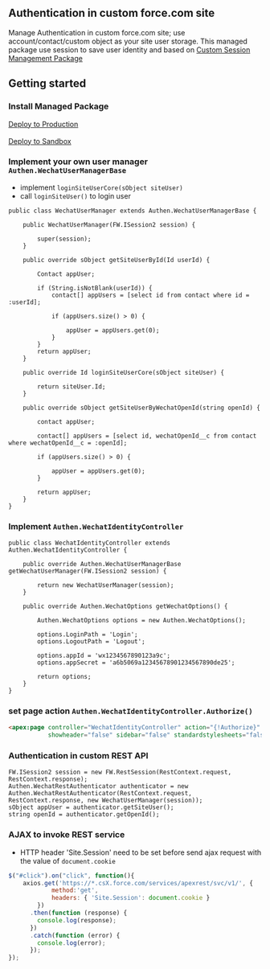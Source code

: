 ## Authentication in custom force.com site

Manage Authentication in custom force.com site; use account/contact/custom object as your site user storage.
This managed package use session to save user identity and based on <a href="https://github.com/sf-cn/Salesforce-Site-Session" target="_blank">Custom Session Management Package</a>

## Getting started

### Install Managed Package
<a href="https://login.salesforce.com/packaging/installPackage.apexp?p0=04t7F000000ZeWc" target="_blank">
  Deploy to Production
</a>
<br /><br />
<a href="https://test.salesforce.com/packaging/installPackage.apexp?p0=04t7F000000ZeWc" target="_blank">
  Deploy to Sandbox
</a>

### Implement your own user manager `Authen.WechatUserManagerBase`
* implement `loginSiteUserCore(sObject siteUser)`
* call `loginSiteUser()` to login user
```APEX
public class WechatUserManager extends Authen.WechatUserManagerBase {

	public WechatUserManager(FW.ISession2 session) {

		super(session);
	}

	public override sObject getSiteUserById(Id userId) {

		Contact appUser;

		if (String.isNotBlank(userId)) {
			contact[] appUsers = [select id from contact where id = :userId];

			if (appUsers.size() > 0) {

				appUser = appUsers.get(0);
			}
		}
		return appUser;
	}

	public override Id loginSiteUserCore(sObject siteUser) {

		return siteUser.Id;
	}

	public override sObject getSiteUserByWechatOpenId(string openId) {

		contact appUser;

		contact[] appUsers = [select id, wechatOpenId__c from contact where wechatOpenId__c = :openId];

		if (appUsers.size() > 0) {

			appUser = appUsers.get(0);
		}

		return appUser;
	}
}
```
### Implement `Authen.WechatIdentityController`
```APEX
public class WechatIdentityController extends Authen.WechatIdentityController {

	public override Authen.WechatUserManagerBase getWechatUserManager(FW.ISession2 session) {

		return new WechatUserManager(session);
	}

	public override Authen.WechatOptions getWechatOptions() {

		Authen.WechatOptions options = new Authen.WechatOptions();

		options.LoginPath = 'Login';
		options.LogoutPath = 'Logout';

		options.appId = 'wx1234567890123a9c';
		options.appSecret = 'a6b5069a12345678901234567890de25';

		return options;
	}
}
```
### set page action `Authen.WechatIdentityController.Authorize()`
```HTML
<apex:page controller="WechatIdentityController" action="{!Authorize}" doctype="html-5.0" applyhtmltag="false" applybodytag="false"
           showheader="false" sidebar="false" standardstylesheets="false">
```
### Authentication in custom REST API
```APEX
FW.ISession2 session = new FW.RestSession(RestContext.request, RestContext.response);
Authen.WechatRestAuthenticator authenticator = new Authen.WechatRestAuthenticator(RestContext.request, RestContext.response, new WechatUserManager(session));
sObject appUser = authenticator.getSiteUser();
string openId = authenticator.getOpenId();
```
### AJAX to invoke REST service
* HTTP header 'Site.Session' need to be set before send ajax request with the value of `document.cookie`
```JAVASCRIPT
$("#click").on("click", function(){
    axios.get('https://*.csX.force.com/services/apexrest/svc/v1/', {
            method:'get',
            headers: { 'Site.Session': document.cookie }
        })
      .then(function (response) {
        console.log(response);
      })
      .catch(function (error) {
        console.log(error);
      });
});
```
